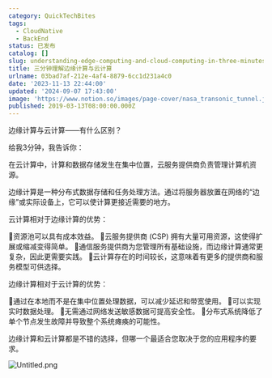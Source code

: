 ```yaml
---
category: QuickTechBites
tags:
  - CloudNative
  - BackEnd
status: 已发布
catalog: []
slug: understanding-edge-computing-and-cloud-computing-in-three-minutes
title: 三分钟理解边缘计算与云计算
urlname: 03bad7af-212e-4af4-8879-6cc1d231a4c0
date: '2023-11-13 22:44:00'
updated: '2024-09-07 17:43:00'
image: 'https://www.notion.so/images/page-cover/nasa_transonic_tunnel.jpg'
published: 2019-03-13T08:00:00.000Z
---
```


边缘计算与云计算——有什么区别？


给我3分钟，我告诉你：


在云计算中，计算和数据存储发生在集中位置，云服务提供商负责管理计算机资源。


边缘计算是一种分布式数据存储和任务处理方法。通过将服务器放置在网络的“边缘”或实际设备上，它可以使计算更接近需要的地方。


云计算相对于边缘计算的优势：


🔹资源池可以具有成本效益。
🔹云服务提供商 (CSP) 拥有大量可用资源，这使得扩展或缩减变得简单。
🔹通信服务提供商为您管理所有基础设施，而边缘计算通常更复杂，因此更需要实践。
🔹云计算存在的时间较长，这意味着有更多的提供商和服务模型可供选择。


边缘计算相对于云计算的优势：


🔸通过在本地而不是在集中位置处理数据，可以减少延迟和带宽使用。
🔸可以实现实时数据处理。
🔸无需通过网络发送敏感数据可提高安全性。
🔸分布式系统降低了单个节点发生故障并导致整个系统瘫痪的可能性。


边缘计算和云计算都是不错的选择，但哪一个最适合您取决于您的应用程序的要求。


![Untitled.png](https://prod-files-secure.s3.us-west-2.amazonaws.com/5d24fe63-e567-4804-86f9-9fdc62e13082/13581d9b-f241-4af1-9995-cb87504adaf1/Untitled.png?X-Amz-Algorithm=AWS4-HMAC-SHA256&X-Amz-Content-Sha256=UNSIGNED-PAYLOAD&X-Amz-Credential=ASIAZI2LB4663THP4JIG%2F20250225%2Fus-west-2%2Fs3%2Faws4_request&X-Amz-Date=20250225T213358Z&X-Amz-Expires=3600&X-Amz-Security-Token=IQoJb3JpZ2luX2VjEBUaCXVzLXdlc3QtMiJIMEYCIQDG41HiQbOEXcXsCkWxi2ZAoi1YTLFRUrVPTSbMuroGNgIhAJLVXdENtUrv2YWHfSWJfbbDlj%2BKDVB7hAphu5Vz6QP7Kv8DCE4QABoMNjM3NDIzMTgzODA1Igz6zR5jtdaJyh7I%2FjUq3ANCDX9sDKpFndCRr%2BkvIk6I5jlXcCkN9DJUHrqY183ebpp0xYBC7P4rUjAyD8XRbdQiqfyiNobhXr%2FF2CFSSdmbegYwV%2Bn5fSSLEx6aq5v%2B%2FgFTdLdnY4S6wccQZslz5A%2FMj5aEF7NbJ%2FC%2Bz8xHOEjGiJVBW%2B1pJFgccy5lAFG1boQ6lhOZqx8S9lNGTMc9G9ZBpox6Te0AXMRyAe58KiaoUZmb%2Bi%2Fqtitbt1lHobYL%2BTctJm2eTonrq%2FsDgKtBy3N0l7SQKAhWMBJNZk3xaX5ubb9Gw21G3cVOMinRIHw4Oi2B3hPxrE%2BVeYZ%2Fp3xaeJQ2XAMXA1G8smLEErqKfKSL%2Ba2LNZYeEJQZ7vFk6xdoFf%2B40MI5OwA6wdcn4v6OPMYl3Swht9rDNRHLiNcVkHc0eoY%2FXIdlFM%2BLvc%2FNxLn0WyLlKidu9aN2Sul8gAxo5OjevAp2051xqI6fNh%2BpykxQee4XcBNWkfa2fEsDnJ7Fup9Hj7OmPbFON%2BzGPBHLF0OU%2B7sRZbJsfxEvcd7plqD%2FbFD%2FTIYiP2ulky%2BJLAGdOIyPfzf4RJdD9aohkYcN7%2Fx%2BDzez4t1RtawxJSrPigU5enVIdbxYDzwyyVbqmueiiIE4HXL3ONVCjzD11DCr4%2Fi9BjqkAaCi1Ks81or2vTsfxjNQnh%2FV1C1EJbwWGE0UxkYxexH%2FCjBTatxCij%2FQvYNqnnHML5sRJ7psEAVPb83EVh5SKRdqLFJfFxo3Xn%2BNhZgJ3FjCWLDDu1GIHX0EOs2yXD374vdTTU1fuVXtuU1jUizjXuTNywiVRWl%2FHFghwkW7kXkXBkGa%2FNxiZUTlLaCBtcBAbNyZ%2F2n6rd9MhDFdliuqOtK%2BZGcl&X-Amz-Signature=6af102b7cc84ba25e1dfd69f6862a091fc0999afe40ca30d3eb0d94c2c376d57&X-Amz-SignedHeaders=host&x-id=GetObject)

